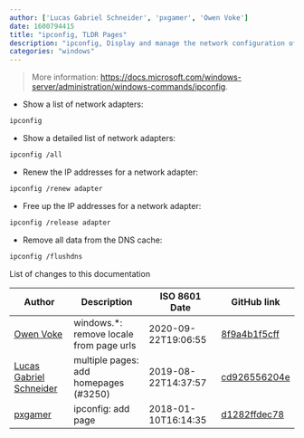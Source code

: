 ```yaml
---
author: ['Lucas Gabriel Schneider', 'pxgamer', 'Owen Voke']
date: 1600794415
title: "ipconfig, TLDR Pages"
description: "ipconfig, Display and manage the network configuration of Windows."
categories: "windows"
---
```

> More information: <https://docs.microsoft.com/windows-server/administration/windows-commands/ipconfig>.

- Show a list of network adapters:

```bash
ipconfig
```

- Show a detailed list of network adapters:

```bash
ipconfig /all
```

- Renew the IP addresses for a network adapter:

```bash
ipconfig /renew adapter
```

- Free up the IP addresses for a network adapter:

```bash
ipconfig /release adapter
```

- Remove all data from the DNS cache:

```bash
ipconfig /flushdns
```
List of changes to this documentation


Author | Description | ISO 8601 Date | GitHub link
------|-----|-----|-----
[Owen Voke](mailto:development@voke.dev) | windows.*: remove locale from page urls | 2020-09-22T19:06:55 | [8f9a4b1f5cff](https://github.com/tldr-pages/tldr/commit/8f9a4b1f5cff138652665e9756a1a13466029fed)
[Lucas Gabriel Schneider](mailto:lucas.schneider@sap.com) | multiple pages: add homepages (#3250) | 2019-08-22T14:37:57 | [cd926556204e](https://github.com/tldr-pages/tldr/commit/cd926556204e9b8d34858b141886c675e8e0b83a)
[pxgamer](mailto:owzie123@gmail.com) | ipconfig: add page | 2018-01-10T16:14:35 | [d1282ffdec78](https://github.com/tldr-pages/tldr/commit/d1282ffdec78735ebbefdd002a921ed9b071378c)

